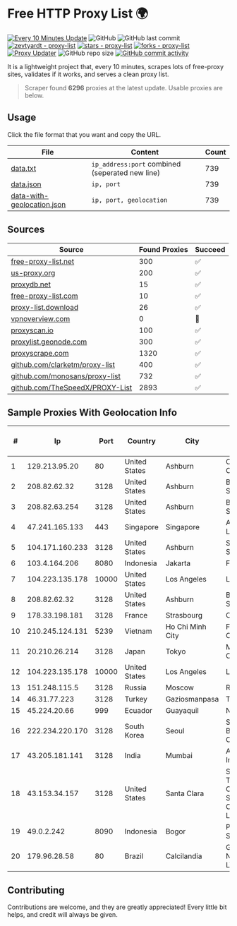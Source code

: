 
# Free HTTP Proxy List 🌍

[![Every 10 Minutes Update](https://github.com/mertguvencli/http-proxy-list/actions/workflows/main.yml/badge.svg?branch=main)](https://github.com/mertguvencli/http-proxy-list/actions/workflows/main.yml)
![GitHub](https://img.shields.io/github/license/mertguvencli/http-proxy-list)
![GitHub last commit](https://img.shields.io/github/last-commit/mertguvencli/http-proxy-list)
[![zevtyardt - proxy-list](https://img.shields.io/static/v1?label=zevtyardt&message=proxy-list&color=blue&logo=github)](https://github.com/zevtyardt/proxy-list "Go to GitHub repo")
[![stars - proxy-list](https://img.shields.io/github/stars/zevtyardt/proxy-list?style=social)](https://github.com/zevtyardt/proxy-list)
[![forks - proxy-list](https://img.shields.io/github/forks/zevtyardt/proxy-list?style=social)](https://github.com/zevtyardt/proxy-list)
[![Proxy Updater](https://github.com/zevtyardt/proxy-list/workflows/Proxy%20Updater/badge.svg)](https://github.com/zevtyardt/proxy-list/actions?query=workflow:"Proxy+Updater")
![GitHub repo size](https://img.shields.io/github/repo-size/zevtyardt/proxy-list)
[![GitHub commit activity](https://img.shields.io/github/commit-activity/m/zevtyardt/proxy-list?logo=commits)](https://github.com/zevtyardt/proxy-list/commits/main)

It is a lightweight project that, every 10 minutes, scrapes lots of free-proxy sites, validates if it works, and serves a clean proxy list.

> Scraper found **6296** proxies at the latest update. Usable proxies are below.

## Usage

Click the file format that you want and copy the URL.

|File|Content|Count|
|----|-------|-----|
|[data.txt](https://raw.githubusercontent.com/mertguvencli/http-proxy-list/main/proxy-list/data.txt)|`ip_address:port` combined (seperated new line)|739|
|[data.json](https://raw.githubusercontent.com/mertguvencli/http-proxy-list/main/proxy-list/data.json)|`ip, port`|739|
|[data-with-geolocation.json](https://raw.githubusercontent.com/mertguvencli/http-proxy-list/main/proxy-list/data-with-geolocation.json)|`ip, port, geolocation`|739|

## Sources

|Source|Found Proxies|Succeed|
|------|-------------|-------|
|[free-proxy-list.net](https://free-proxy-list.net)|300|✅|
|[us-proxy.org](https://www.us-proxy.org)|200|✅|
|[proxydb.net](http://proxydb.net)|15|✅|
|[free-proxy-list.com](https://free-proxy-list.com/?page=&port=&type%5B%5D=http&type%5B%5D=https&up_time=0&search=Search)|10|✅|
|[proxy-list.download](https://www.proxy-list.download/HTTP)|26|✅|
|[vpnoverview.com](https://vpnoverview.com/privacy/anonymous-browsing/free-proxy-servers)|0|🚫|
|[proxyscan.io](https://www.proxyscan.io)|100|✅|
|[proxylist.geonode.com](https://proxylist.geonode.com/api/proxy-list?limit=300&page=1&sort_by=lastChecked&sort_type=desc&protocols=http,https)|300|✅|
|[proxyscrape.com](https://api.proxyscrape.com/v2/?request=displayproxies&protocol=http&timeout=10000&country=all&ssl=all&anonymity=all)|1320|✅|
|[github.com/clarketm/proxy-list](https://raw.githubusercontent.com/clarketm/proxy-list/master/proxy-list-raw.txt)|400|✅|
|[github.com/monosans/proxy-list](https://raw.githubusercontent.com/monosans/proxy-list/main/proxies/http.txt)|732|✅|
|[github.com/TheSpeedX/PROXY-List](https://raw.githubusercontent.com/TheSpeedX/PROXY-List/master/http.txt)|2893|✅|


## Sample Proxies With Geolocation Info

|#|Ip|Port|Country|City|Internet Service Provider|
|-|--|----|-------|----|-------------------------|
|1|129.213.95.20|80|United States|Ashburn|Oracle Corporation|
|2|208.82.62.32|3128|United States|Ashburn|Bernardi Sounds|
|3|208.82.63.254|3128|United States|Ashburn|Bernardi Sounds|
|4|47.241.165.133|443|Singapore|Singapore|Alibaba.com LLC|
|5|104.171.160.233|3128|United States|Ashburn|Sneaker Server|
|6|103.4.164.206|8080|Indonesia|Jakarta|FIBERNET|
|7|104.223.135.178|10000|United States|Los Angeles|LayerHost|
|8|208.82.62.32|3128|United States|Ashburn|Bernardi Sounds|
|9|178.33.198.181|3128|France|Strasbourg|OVH SAS|
|10|210.245.124.131|5239|Vietnam|Ho Chi Minh City|FPT Telecom Company|
|11|20.210.26.214|3128|Japan|Tokyo|Microsoft Corporation|
|12|104.223.135.178|10000|United States|Los Angeles|LayerHost|
|13|151.248.115.5|3128|Russia|Moscow|Reg.Ru|
|14|46.31.77.223|3128|Turkey|Gaziosmanpasa|Talha Bogaz|
|15|45.224.20.66|999|Ecuador|Guayaquil|Nedetel S.A.|
|16|222.234.220.170|3128|South Korea|Seoul|SK Broadband Co Ltd|
|17|43.205.181.141|3128|India|Mumbai|Amazon.com, Inc.|
|18|43.153.34.157|3128|United States|Santa Clara|Shenzhen Tencent Computer Systems Company Limited|
|19|49.0.2.242|8090|Indonesia|Bogor|PT Usaha Adi Sanggoro|
|20|179.96.28.58|80|Brazil|Calcilandia|G8 NETWORKS LTDA|



## Contributing

Contributions are welcome, and they are greatly appreciated! Every
little bit helps, and credit will always be given.

